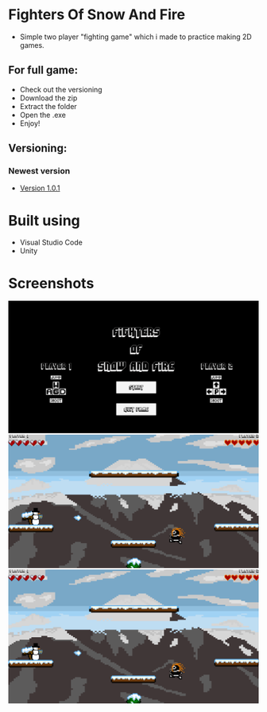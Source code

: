 # Fighters Of Snow And Fire

* Simple two player "fighting game" which i made to practice making 2D games.


## For full game:
* Check out the versioning
* Download the zip
* Extract the folder
* Open the .exe
* Enjoy!


## Versioning:
### Newest version
* [Version 1.0.1](https://github.com/MMIK0/2playerGame/releases/tag/v1%2C0%2C1)

# Built using
* Visual Studio Code
* Unity

# Screenshots
<img src="2playerGane/images/kuva3.png">
<img src="2playerGane/images/kuva2.png">
<img src="2playerGane/images/kuva2.png">

